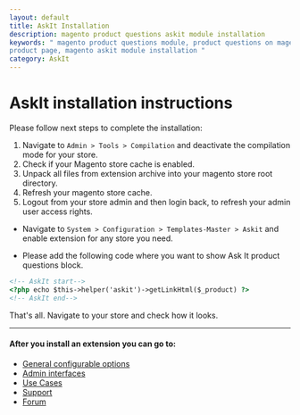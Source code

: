 ```yaml
---
layout: default
title: AskIt Installation
description: magento product questions askit module installation
keywords: " magento product questions module, product questions on magento
product page, magento askit module installation "
category: AskIt
---
```


# AskIt installation instructions

Please follow next steps to complete the installation:

1. Navigate to `Admin > Tools > Compilation` and deactivate the compilation
mode for your store.
2. Check if your Magento store cache is enabled.
3. Unpack all files from extension archive into your magento store root directory.
4. Refresh your magento store cache.
5. Logout from your store admin and then login back, to refresh your admin user
access rights.

* Navigate to `System > Configuration > Templates-Master > Askit` and
enable extension for any store you need.

* Please add the following code where you want to show Ask It product questions
block.

```html
<!-- AskIt start-->
<?php echo $this->helper('askit')->getLinkHtml($_product) ?>
<!-- AskIt end-->
```

That's all. Navigate to your store and check how it looks.

___

#### After you install an extension you can go to:

*   [General configurable options](../general-configurable-options/)
*   [Admin interfaces](../admin-interfaces/)
*   [Use Cases](../use-cases/)
*   [Support](https://swissuplabs.com/contacts/)
*   [Forum](https://swissuplabs.com/magento-forum/)
